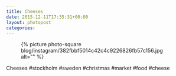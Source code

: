 ```yaml
---
title: Cheeses
date: 2015-12-11T17:35:31+00:00
layout: photopost
categories:
---
```


<figure class="photo photo--square">
  {% picture photo-square blog/instagram/382fbbf5014c42c4c9226826fb57c156.jpg alt="" %}
</figure>

Cheeses
#stockholm #sweden #christmas #market #food #cheese
